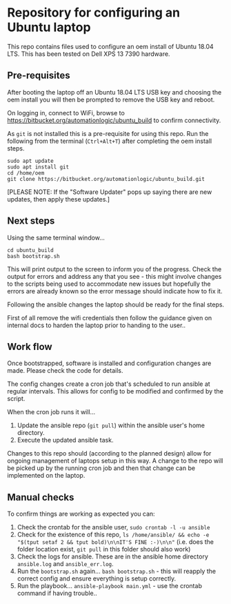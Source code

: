 # Repository for configuring an Ubuntu laptop

This repo contains files used to configure an oem install of Ubuntu 18.04 LTS. This has been tested on Dell XPS 13 7390 hardware.


## Pre-requisites

After booting the laptop off an Ubuntu 18.04 LTS USB key and choosing the oem install you will then be prompted to remove the USB key and reboot.

On logging in, connect to WiFi, browse to https://bitbucket.org/automationlogic/ubuntu_build to confirm connectivity.

As `git` is not installed this is a pre-requisite for using this repo. Run the following from the terminal (`Ctrl+Alt+T`) after completing the oem install steps.

```
sudo apt update
sudo apt install git
cd /home/oem
git clone https://bitbucket.org/automationlogic/ubuntu_build.git
```

[PLEASE NOTE: If the "Software Updater" pops up saying there are new updates, then apply these updates.]

## Next steps

Using the same terminal window...

```
cd ubuntu_build
bash bootstrap.sh
```

This will print output to the screen to inform you of the progress. Check the output for errors and address any that you see - this might involve changes to the scripts being used to accommodate new issues but hopefully the errors are already known so the error message should indicate how to fix it.

Following the ansible changes the laptop should be ready for the final steps.

First of all remove the wifi credentials then follow the guidance given on internal docs to harden the laptop prior to handing to the user..

## Work flow

Once bootstrapped, software is installed and configuration changes are made. Please check the code for details.

The config changes create a cron job that's scheduled to run ansible at regular intervals. This allows for config to be modified and confirmed by the script.

When the cron job runs it will...

1. Update the ansible repo (`git pull`) within the ansible user's home directory.
1. Execute the updated ansible task.

Changes to this repo should (according to the planned design) allow for ongoing management of laptops setup in this way. A change to the repo will be picked up by the running cron job and then that change can be implemented on the laptop.

## Manual checks

To confirm things are working as expected you can:

1. Check the crontab for the ansible user, `sudo crontab -l -u ansible`
1. Check for the existence of this repo, `ls /home/ansible/ && echo -e "$(tput setaf 2 && tput bold)\n\nIT'S FINE :-)\n\n"` (i.e. does the folder location exist, `git pull` in this folder should also work)
1. Check the logs for ansible. These are in the ansible home directory `ansible.log` and `ansible_err.log`.
1. Run the `bootstrap.sh` again... `bash bootstrap.sh` - this will reapply the correct config and ensure everything is setup correctly.
1. Run the playbook... `ansible-playbook main.yml` - use the crontab command if having trouble..
